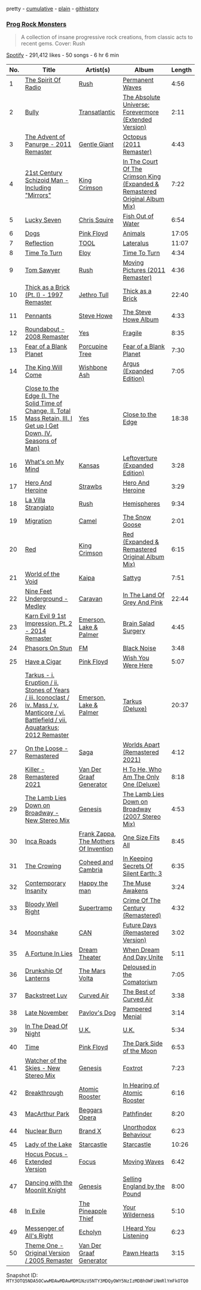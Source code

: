 pretty - [cumulative](/playlists/cumulative/37i9dQZF1DX0uqkwkR49kK.md) - [plain](/playlists/plain/37i9dQZF1DX0uqkwkR49kK) - [githistory](https://github.githistory.xyz/mackorone/spotify-playlist-archive/blob/main/playlists/plain/37i9dQZF1DX0uqkwkR49kK)

### [Prog Rock Monsters](https://open.spotify.com/playlist/37i9dQZF1DX0uqkwkR49kK)

> A collection of insane progressive rock creations, from classic acts to recent gems\. Cover: Rush

[Spotify](https://open.spotify.com/user/spotify) - 291,412 likes - 50 songs - 6 hr 6 min

| No. | Title | Artist(s) | Album | Length |
|---|---|---|---|---|
| 1 | [The Spirit Of Radio](https://open.spotify.com/track/4e9hUiLsN4mx61ARosFi7p) | [Rush](https://open.spotify.com/artist/2Hkut4rAAyrQxRdof7FVJq) | [Permanent Waves](https://open.spotify.com/album/3nUNxSh2szhmN7iifAKv5i) | 4:56 |
| 2 | [Bully](https://open.spotify.com/track/6TSydrT2mPst5IiwKJ5DYj) | [Transatlantic](https://open.spotify.com/artist/4eOjprZV7J3pEjQOsdtLjC) | [The Absolute Universe: Forevermore \(Extended Version\)](https://open.spotify.com/album/3ZKqkWeIrwr6eblRzeJRRj) | 2:11 |
| 3 | [The Advent of Panurge \- 2011 Remaster](https://open.spotify.com/track/3Z8tGcjElFgFZnga729G2m) | [Gentle Giant](https://open.spotify.com/artist/1hrQ50kU6hMQBVLatqUqnO) | [Octopus \(2011 Remaster\)](https://open.spotify.com/album/2xar45ZLETOzJwDH4DwihG) | 4:43 |
| 4 | [21st Century Schizoid Man \- Including "Mirrors"](https://open.spotify.com/track/5L7VBYoosmkmiiDlzumdCe) | [King Crimson](https://open.spotify.com/artist/7M1FPw29m5FbicYzS2xdpi) | [In The Court Of The Crimson King \(Expanded & Remastered Original Album Mix\)](https://open.spotify.com/album/6tVg2Wl9hVKMpHYcAl2V2M) | 7:22 |
| 5 | [Lucky Seven](https://open.spotify.com/track/2FRsZLQcMShPfR6IU2pnhD) | [Chris Squire](https://open.spotify.com/artist/7G3uxJYCXXvkJJMORkc1rk) | [Fish Out of Water](https://open.spotify.com/album/41hU09UUyzizOKkpwfChru) | 6:54 |
| 6 | [Dogs](https://open.spotify.com/track/2jvuMDqBK04WvCYYz5qjvG) | [Pink Floyd](https://open.spotify.com/artist/0k17h0D3J5VfsdmQ1iZtE9) | [Animals](https://open.spotify.com/album/3b4E89rxzZQ9zkhgKpj8N4) | 17:05 |
| 7 | [Reflection](https://open.spotify.com/track/0R7HFX1LW3E0ZR5BnAJLHz) | [TOOL](https://open.spotify.com/artist/2yEwvVSSSUkcLeSTNyHKh8) | [Lateralus](https://open.spotify.com/album/5l5m1hnH4punS1GQXgEi3T) | 11:07 |
| 8 | [Time To Turn](https://open.spotify.com/track/3DW1BXUHalgmS7QfcS1TnY) | [Eloy](https://open.spotify.com/artist/00ZLLJ51l9Ir5gyaGSUYxL) | [Time To Turn](https://open.spotify.com/album/24xpef77qNidD1GoWXBHLf) | 4:34 |
| 9 | [Tom Sawyer](https://open.spotify.com/track/3QZ7uX97s82HFYSmQUAN1D) | [Rush](https://open.spotify.com/artist/2Hkut4rAAyrQxRdof7FVJq) | [Moving Pictures \(2011 Remaster\)](https://open.spotify.com/album/2xg7iIKoSqaDNpDbJnyCjY) | 4:36 |
| 10 | [Thick as a Brick \(Pt\. I\) \- 1997 Remaster](https://open.spotify.com/track/0eufeeCADKlpxLA7HATWBW) | [Jethro Tull](https://open.spotify.com/artist/6w6z8m4WXX7Tub4Rb6Lu7R) | [Thick as a Brick](https://open.spotify.com/album/1ZxChDw03SUFGUz0RC8A8M) | 22:40 |
| 11 | [Pennants](https://open.spotify.com/track/3UH0lJELrEKtvATxKBrO19) | [Steve Howe](https://open.spotify.com/artist/6W7XIO8Ua1RIisnSf0QIoI) | [The Steve Howe Album](https://open.spotify.com/album/6TI6gnnePvPEYRUMW6z6d5) | 4:33 |
| 12 | [Roundabout \- 2008 Remaster](https://open.spotify.com/track/7lPjS6Yd4lRk4BsboDsm1H) | [Yes](https://open.spotify.com/artist/7AC976RDJzL2asmZuz7qil) | [Fragile](https://open.spotify.com/album/4X6gq5bgpGXcHINlFWzriM) | 8:35 |
| 13 | [Fear of a Blank Planet](https://open.spotify.com/track/5TnIBKE4G3OEqOnRG7gnNb) | [Porcupine Tree](https://open.spotify.com/artist/5NXHXK6hOCotCF8lvGM1I0) | [Fear of a Blank Planet](https://open.spotify.com/album/59J51uy6r6QcYe7cX0Fzz6) | 7:30 |
| 14 | [The King Will Come](https://open.spotify.com/track/2Lathi1zVEUYJtnyp8BkUW) | [Wishbone Ash](https://open.spotify.com/artist/77zwstbi3x1IxnbDFg6uns) | [Argus \(Expanded Edition\)](https://open.spotify.com/album/7xEluvnbmFtRB5g66CJ2ND) | 7:05 |
| 15 | [Close to the Edge \(I\. The Solid Time of Change, II\. Total Mass Retain, III\. I Get up I Get Down, IV\. Seasons of Man\)](https://open.spotify.com/track/1oJ2a13bVN1RssKIWxKLe2) | [Yes](https://open.spotify.com/artist/7AC976RDJzL2asmZuz7qil) | [Close to the Edge](https://open.spotify.com/album/252LyflX4wUeISSzgL392F) | 18:38 |
| 16 | [What's on My Mind](https://open.spotify.com/track/4DF4knUo8uST0QOR6ZqLsD) | [Kansas](https://open.spotify.com/artist/2hl0xAkS2AIRAu23TVMBG1) | [Leftoverture \(Expanded Edition\)](https://open.spotify.com/album/7MejfRSNnrpcLZIxkeZDqR) | 3:28 |
| 17 | [Hero And Heroine](https://open.spotify.com/track/0jSaOciSTnoy9YKOQhLQ1t) | [Strawbs](https://open.spotify.com/artist/7dtYyLTWjuZGOcweC3eD2f) | [Hero And Heroine](https://open.spotify.com/album/1L0xniy2sSr8SfM8sD7rdJ) | 3:29 |
| 18 | [La Villa Strangiato](https://open.spotify.com/track/4CyElmiM9EF9aURGWlPZLi) | [Rush](https://open.spotify.com/artist/2Hkut4rAAyrQxRdof7FVJq) | [Hemispheres](https://open.spotify.com/album/2vrM9ltjKIvNg3nkwXoJuc) | 9:34 |
| 19 | [Migration](https://open.spotify.com/track/1QYpsiC3a6kg1mrWKZ9PHK) | [Camel](https://open.spotify.com/artist/3Uz6jx81OY2J5K8Z4wmy2P) | [The Snow Goose](https://open.spotify.com/album/7ny9OWZ336Y4gGSSgHlkFB) | 2:01 |
| 20 | [Red](https://open.spotify.com/track/2ROj14ZhKchHWBMtzwzo0i) | [King Crimson](https://open.spotify.com/artist/7M1FPw29m5FbicYzS2xdpi) | [Red \(Expanded & Remastered Original Album Mix\)](https://open.spotify.com/album/13dGZzRzFoejmyVXAbTPAH) | 6:15 |
| 21 | [World of the Void](https://open.spotify.com/track/2rYIPIXL0b8oVMvsZAoF1J) | [Kaipa](https://open.spotify.com/artist/2pD2PTwYf1XJQth2hSEmpa) | [Sattyg](https://open.spotify.com/album/32uueAtXcDeYIQ2I26qFo0) | 7:51 |
| 22 | [Nine Feet Underground \- Medley](https://open.spotify.com/track/0Y4Qokp46GcqB9aXX2nFNZ) | [Caravan](https://open.spotify.com/artist/5kwbFaRKf9HCFGrJPacZ7s) | [In The Land Of Grey And Pink](https://open.spotify.com/album/6TWjon4uYsV2wu7QJTuKjd) | 22:44 |
| 23 | [Karn Evil 9 1st Impression, Pt\. 2 \- 2014 Remaster](https://open.spotify.com/track/0nDQu5i6B93GvUJH8iJ0y9) | [Emerson, Lake & Palmer](https://open.spotify.com/artist/0nCiidE5GgDrc5kWN3NZgZ) | [Brain Salad Surgery](https://open.spotify.com/album/1wTqdsmCCQQLCQjXZM3H59) | 4:45 |
| 24 | [Phasors On Stun](https://open.spotify.com/track/5BY8dGGf3BaJ3isf87Gi8e) | [FM](https://open.spotify.com/artist/0WOZYC6Auxvg8pb6m15Wow) | [Black Noise](https://open.spotify.com/album/0rlAUicBfsAHnq0oUuWYTX) | 3:48 |
| 25 | [Have a Cigar](https://open.spotify.com/track/3CmHvyZQQAGkKkTjTBFWN6) | [Pink Floyd](https://open.spotify.com/artist/0k17h0D3J5VfsdmQ1iZtE9) | [Wish You Were Here](https://open.spotify.com/album/0bCAjiUamIFqKJsekOYuRw) | 5:07 |
| 26 | [Tarkus \- i\. Eruption / ii\. Stones of Years / iii\. Iconoclast / iv\. Mass / v\. Manticore / vi\. Battlefield / vii\. Aquatarkus; 2012 Remaster](https://open.spotify.com/track/62d0aGpYF2p8fpvJ1qa32V) | [Emerson, Lake & Palmer](https://open.spotify.com/artist/0nCiidE5GgDrc5kWN3NZgZ) | [Tarkus \(Deluxe\)](https://open.spotify.com/album/6mqJylLfGnLCXhdyMPBCRo) | 20:37 |
| 27 | [On the Loose \- Remastered](https://open.spotify.com/track/1gRqRvIyDWIkEuczfC4krI) | [Saga](https://open.spotify.com/artist/09u8U2kk11NOZFLcNJEdJF) | [Worlds Apart \(Remastered 2021\)](https://open.spotify.com/album/4hlUznCGhZql7AKlitaPbj) | 4:12 |
| 28 | [Killer \- Remastered 2021](https://open.spotify.com/track/0TMKja08JBRFwkdpl9IpI3) | [Van Der Graaf Generator](https://open.spotify.com/artist/02frazNrWgZCxUEf4UTfHt) | [H To He, Who Am The Only One \(Deluxe\)](https://open.spotify.com/album/1n6mujGDmusUYHfuFtZZvJ) | 8:18 |
| 29 | [The Lamb Lies Down on Broadway \- New Stereo Mix](https://open.spotify.com/track/10birs3L6T1PnvDwk4NXuf) | [Genesis](https://open.spotify.com/artist/3CkvROUTQ6nRi9yQOcsB50) | [The Lamb Lies Down on Broadway \(2007 Stereo Mix\)](https://open.spotify.com/album/49BxISwAbZZfmlhqD6Vh88) | 4:53 |
| 30 | [Inca Roads](https://open.spotify.com/track/0txIkFgdvURMOn35C2fvI3) | [Frank Zappa](https://open.spotify.com/artist/6ra4GIOgCZQZMOaUECftGN), [The Mothers Of Invention](https://open.spotify.com/artist/3P2gYnypDVi90ZavnaAhfL) | [One Size Fits All](https://open.spotify.com/album/4mp2SC1Wq9jZJINGPAKv0V) | 8:45 |
| 31 | [The Crowing](https://open.spotify.com/track/7fT97iUO2mul3BIAAut70b) | [Coheed and Cambria](https://open.spotify.com/artist/3utxjLheHaVEd9bPjQRsy8) | [In Keeping Secrets Of Silent Earth: 3](https://open.spotify.com/album/2oWXmi9uLRKn60yRmY22MB) | 6:35 |
| 32 | [Contemporary Insanity](https://open.spotify.com/track/5nlzy7UuII3tv8jPV2JiLo) | [Happy the man](https://open.spotify.com/artist/6aJOdlEvn7AFJTHCLZTwJH) | [The Muse Awakens](https://open.spotify.com/album/56MxFDtd5NhmmGBzbNmc0I) | 3:24 |
| 33 | [Bloody Well Right](https://open.spotify.com/track/2SmlWvdYG6FsagxN3FkHMI) | [Supertramp](https://open.spotify.com/artist/3JsMj0DEzyWc0VDlHuy9Bx) | [Crime Of The Century \(Remastered\)](https://open.spotify.com/album/2wrHaulTgqqkVKx0k7Kq4r) | 4:32 |
| 34 | [Moonshake](https://open.spotify.com/track/6ACXIPu0jhLDriV5sjrWtb) | [CAN](https://open.spotify.com/artist/4l8xPGtl6DHR2uvunqrl8r) | [Future Days \(Remastered Version\)](https://open.spotify.com/album/22ZgHorVJzcZ4m8YBZCw4w) | 3:02 |
| 35 | [A Fortune In Lies](https://open.spotify.com/track/5g2M9oRpdhg32GepfEmUQy) | [Dream Theater](https://open.spotify.com/artist/2aaLAng2L2aWD2FClzwiep) | [When Dream And Day Unite](https://open.spotify.com/album/1AznpOdGM8OcHYmqOUBXy3) | 5:11 |
| 36 | [Drunkship Of Lanterns](https://open.spotify.com/track/1hWw1UGI5GuowixFmunO9y) | [The Mars Volta](https://open.spotify.com/artist/75U40yZLLPglFgXbDVnmVs) | [Deloused in the Comatorium](https://open.spotify.com/album/0CA2EVHhRPR5VPV78KZw89) | 7:05 |
| 37 | [Backstreet Luv](https://open.spotify.com/track/3KHAmvnxOlkVOiELYW4KG9) | [Curved Air](https://open.spotify.com/artist/3UtSTTCQ0EMUQxmsfZ3Px1) | [The Best of Curved Air](https://open.spotify.com/album/7hfA825fDvgS0W95LV5kDy) | 3:38 |
| 38 | [Late November](https://open.spotify.com/track/7vnYJ3614D81Ips9RgU5y5) | [Pavlov's Dog](https://open.spotify.com/artist/3ZTpSMKKljfomqVgeJGwDL) | [Pampered Menial](https://open.spotify.com/album/2124SGcSNl3pYWNAdaXCir) | 3:14 |
| 39 | [In The Dead Of Night](https://open.spotify.com/track/7s4eOa9D4Qt7o3iRChaVIu) | [U.K.](https://open.spotify.com/artist/64vNIhiqTanqaY1VJucSAS) | [U.K.](https://open.spotify.com/album/75z31r1se3YTcaPwmFJtp7) | 5:34 |
| 40 | [Time](https://open.spotify.com/track/3TO7bbrUKrOSPGRTB5MeCz) | [Pink Floyd](https://open.spotify.com/artist/0k17h0D3J5VfsdmQ1iZtE9) | [The Dark Side of the Moon](https://open.spotify.com/album/4LH4d3cOWNNsVw41Gqt2kv) | 6:53 |
| 41 | [Watcher of the Skies \- New Stereo Mix](https://open.spotify.com/track/0QtL2ONAn6cSamg6vzvGI7) | [Genesis](https://open.spotify.com/artist/3CkvROUTQ6nRi9yQOcsB50) | [Foxtrot](https://open.spotify.com/album/3y67YB3vSbaopIg1VoAO1n) | 7:23 |
| 42 | [Breakthrough](https://open.spotify.com/track/4LwrmHM4m9oGbpMoaS7N1W) | [Atomic Rooster](https://open.spotify.com/artist/6Ix7Hx8Af0jg9X4OfD9sYR) | [In Hearing of Atomic Rooster](https://open.spotify.com/album/4ThQKimTEuqYTCkJMMhWP8) | 6:16 |
| 43 | [MacArthur Park](https://open.spotify.com/track/1RefUer3ZJ0dVkELDdVctr) | [Beggars Opera](https://open.spotify.com/artist/1Q1IgVCRwAqQxgcM8a64zP) | [Pathfinder](https://open.spotify.com/album/4vDouPNKFQs5GGCjLuLt9W) | 8:20 |
| 44 | [Nuclear Burn](https://open.spotify.com/track/0aVwclUm2FsksllwpJRlaX) | [Brand X](https://open.spotify.com/artist/4DngluvBNHm2Q0rLW1yEqy) | [Unorthodox Behaviour](https://open.spotify.com/album/269fg0y6CZLjYoWgTiIad0) | 6:23 |
| 45 | [Lady of the Lake](https://open.spotify.com/track/4U4jKOweJ8FJ061VVp5l2p) | [Starcastle](https://open.spotify.com/artist/0bWkqEiCzUo1qRiQXI0VdJ) | [Starcastle](https://open.spotify.com/album/1fxW4E9zQ5RIIc4k1aPZRy) | 10:26 |
| 46 | [Hocus Pocus \- Extended Version](https://open.spotify.com/track/6iZtDWu3FTuxu7AprIqA3Y) | [Focus](https://open.spotify.com/artist/0ifzzRKdmtgaHy9cfnnyCR) | [Moving Waves](https://open.spotify.com/album/3oUXNITVgUpdN2cUwH3hmS) | 6:42 |
| 47 | [Dancing with the Moonlit Knight](https://open.spotify.com/track/1a1xoTlWpndO6azw57dKdJ) | [Genesis](https://open.spotify.com/artist/3CkvROUTQ6nRi9yQOcsB50) | [Selling England by the Pound](https://open.spotify.com/album/1rZGSWC3pMmejDwYG0ZXma) | 8:00 |
| 48 | [In Exile](https://open.spotify.com/track/0mZIRxmun8Lg6Ec9NpPAmm) | [The Pineapple Thief](https://open.spotify.com/artist/4lrBMUSk8PiNnCEZfsmPAk) | [Your Wilderness](https://open.spotify.com/album/7jjzqewWL5T2lj8hU2Z4bG) | 5:10 |
| 49 | [Messenger of All's Right](https://open.spotify.com/track/1uKNMSrOTs0PLETx8G5DPz) | [Echolyn](https://open.spotify.com/artist/4gDS6GaqnAnBXbTfGR6LhA) | [I Heard You Listening](https://open.spotify.com/album/3gFBs80PxbFpy8NISHTCy4) | 6:23 |
| 50 | [Theme One \- Original Version / 2005 Remaster](https://open.spotify.com/track/5laKMHPXWIIJMsuMhSgnwV) | [Van Der Graaf Generator](https://open.spotify.com/artist/02frazNrWgZCxUEf4UTfHt) | [Pawn Hearts](https://open.spotify.com/album/5Lrsef2F6ZHNC5yIUEJouw) | 3:15 |

Snapshot ID: `MTY3OTQ5NDA5OCwwMDAwMDAwMDM1NzU5NTY3MDQyOWY5NzIzMDBhOWFiNmRlYmFkOTQ0`
